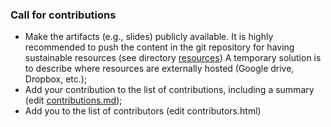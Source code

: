 ### Call for contributions

 * Make the artifacts (e.g., slides) publicly available. It is highly recommended to
  push the content in the git repository for having sustainable
  resources (see directory <a href="https://github.com/{{ site.github_username }}/teaching/resources">resources</a>)
  A temporary solution is to describe where resources are externally hosted (Google drive, Dropbox, etc.);
 * Add your contribution to the list of contributions, including a summary (edit <a href="https://github.com/FAMILIAR-project/teaching/blob/gh-pages/_includes/contributions.md">contributions.md</a>);
 * Add you to the list of contributors (edit contributors.html)

